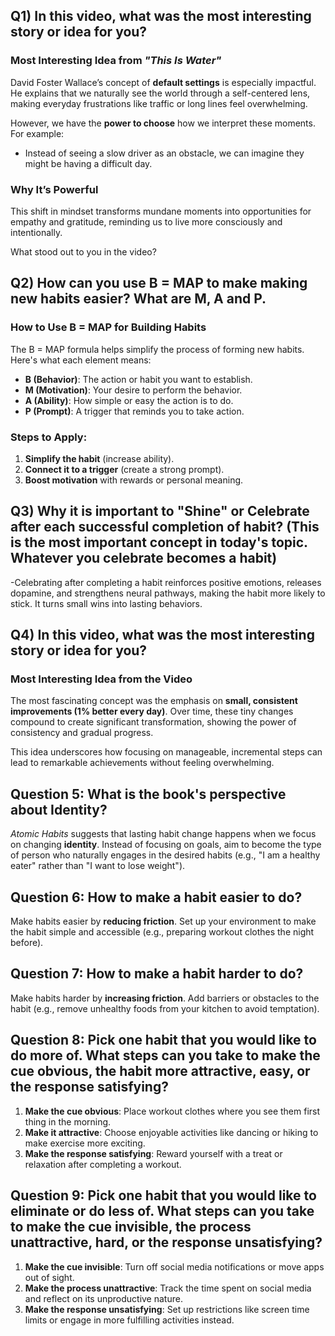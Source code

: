 ## Q1) In this video, what was the most interesting story or idea for you?
### Most Interesting Idea from *"This Is Water"*

David Foster Wallace’s concept of **default settings** is especially impactful. He explains that we naturally see the world through a self-centered lens, making everyday frustrations like traffic or long lines feel overwhelming.

However, we have the **power to choose** how we interpret these moments. For example:
- Instead of seeing a slow driver as an obstacle, we can imagine they might be having a difficult day.

### Why It’s Powerful

This shift in mindset transforms mundane moments into opportunities for empathy and gratitude, reminding us to live more consciously and intentionally.

What stood out to you in the video?

## Q2) How can you use B = MAP to make making new habits easier? What are M, A and P.
### How to Use B = MAP for Building Habits

The B = MAP formula helps simplify the process of forming new habits. Here's what each element means:

- **B (Behavior)**: The action or habit you want to establish.  
- **M (Motivation)**: Your desire to perform the behavior.  
- **A (Ability)**: How simple or easy the action is to do.  
- **P (Prompt)**: A trigger that reminds you to take action.

### Steps to Apply:
1. **Simplify the habit** (increase ability).  
2. **Connect it to a trigger** (create a strong prompt).  
3. **Boost motivation** with rewards or personal meaning.

## Q3) Why it is important to "Shine" or Celebrate after each successful completion of habit? (This is the most important concept in today's topic. Whatever you celebrate becomes a habit)
  -Celebrating after completing a habit reinforces positive emotions, releases dopamine, and strengthens neural pathways, making the habit more likely to stick. It turns small wins into lasting behaviors.

## Q4) In this video, what was the most interesting story or idea for you?

### Most Interesting Idea from the Video

The most fascinating concept was the emphasis on **small, consistent improvements (1% better every day)**. Over time, these tiny changes compound to create significant transformation, showing the power of consistency and gradual progress.

This idea underscores how focusing on manageable, incremental steps can lead to remarkable achievements without feeling overwhelming.

## Question 5: What is the book's perspective about Identity?
*Atomic Habits* suggests that lasting habit change happens when we focus on changing **identity**. Instead of focusing on goals, aim to become the type of person who naturally engages in the desired habits (e.g., "I am a healthy eater" rather than "I want to lose weight").

## Question 6: How to make a habit easier to do?
Make habits easier by **reducing friction**. Set up your environment to make the habit simple and accessible (e.g., preparing workout clothes the night before).

## Question 7: How to make a habit harder to do?
Make habits harder by **increasing friction**. Add barriers or obstacles to the habit (e.g., remove unhealthy foods from your kitchen to avoid temptation).

## Question 8: Pick one habit that you would like to do more of. What steps can you take to make the cue obvious, the habit more attractive, easy, or the response satisfying?

1. **Make the cue obvious**: Place workout clothes where you see them first thing in the morning.
2. **Make it attractive**: Choose enjoyable activities like dancing or hiking to make exercise more exciting.
3. **Make the response satisfying**: Reward yourself with a treat or relaxation after completing a workout.

## Question 9: Pick one habit that you would like to eliminate or do less of. What steps can you take to make the cue invisible, the process unattractive, hard, or the response unsatisfying?

1. **Make the cue invisible**: Turn off social media notifications or move apps out of sight.
2. **Make the process unattractive**: Track the time spent on social media and reflect on its unproductive nature.
3. **Make the response unsatisfying**: Set up restrictions like screen time limits or engage in more fulfilling activities instead.
